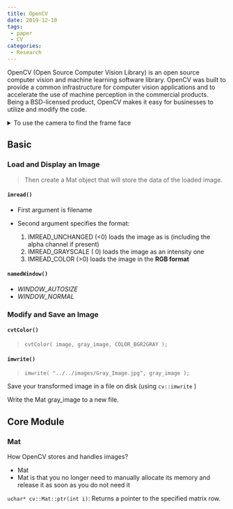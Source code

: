 ```yaml
---
title: OpenCV
date: 2019-12-10
tags:
 - paper
 - CV
categories:
 - Research
---
```


OpenCV (Open Source Computer Vision Library) is an open source computer vision and machine learning software library. OpenCV was built to provide a common infrastructure for computer vision applications and to accelerate the use of machine perception in the commercial products.
Being a BSD-licensed product, OpenCV makes it easy for businesses to utilize and modify the code.

<details><summary>To use the camera to find the frame face</summary>

```python
video_capture = cv2.VideoCapture(0)
process_this_frame = True
while True:
    # Grab a single frame of video
    ret, frame = video_capture.read()

    # Resize frame of video to 1/4 size for faster face recognition processing
    small_frame = cv2.resize(frame, (0, 0), fx=0.25, fy=0.25)

    # Convert the image from BGR color (which OpenCV uses) to RGB color (which face_recognition uses)
    rgb_small_frame = small_frame[:, :, ::-1]

    # Only process every other frame of video to save time
    if process_this_frame:
        # Find all the faces and face encodings in the current frame of video
        f_face_locations = face_recognition.face_locations(rgb_small_frame)
        f_face_encodings = face_recognition.face_encodings(
            rgb_small_frame, f_face_locations)
        # print(f_face_encodings)
        for f_face_encoding in f_face_encodings:
            match = face_recognition.compare_faces(face_encodings, f_face_encoding, 0.4)
            print(match)
            for (i, name) in enumerate(face_correct_names):
                if match[i]:
                    print(face_correct_names[i])
    process_this_frame = not process_this_frame
    cv2.imshow('Video2', frame)
    # Hit 'q' on the keyboard to quit!
    if cv2.waitKey(1) & 0xFF == ord('q'):
        break

video_capture.release()
cv2.destroyAllWindows()
```

</details>

## Basic

### Load and Display an Image

> Then create a Mat object that will store the data of the loaded image.

#### `imread()`

- First argument is filename

- Second argument specifies the format:
    1. IMREAD_UNCHANGED (<0) loads the image as is (including the alpha channel if present)
    2. IMREAD_GRAYSCALE ( 0) loads the image as an intensity one
    3. IMREAD_COLOR (>0) loads the image in the **RGB format**

#### `namedWindow()`

- *WINDOW_AUTOSIZE*
- *WINDOW_NORMAL*

### Modify and Save an Image

#### `cvtColor()`

 > `cvtColor( image, gray_image, COLOR_BGR2GRAY );`

#### `imwrite()`

> `imwrite( "../../images/Gray_Image.jpg", gray_image );`

Save your transformed image in a file on disk (using `cv::imwrite` )

Write the Mat gray_image to a new file.

## Core Module

### Mat

How OpenCV stores and handles images?

- Mat
- Mat is that you no longer need to manually allocate its memory and release it as soon as you do not need it

`uchar* cv::Mat::ptr(int i)`: Returns a pointer to the specified matrix row.